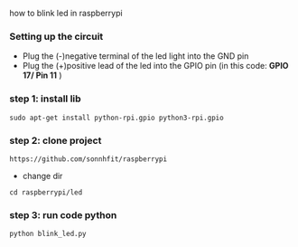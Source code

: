 how to blink led in raspberrypi

### Setting up the circuit
- Plug the (-)negative terminal of the led light into the GND pin
- Plug the (+)positive lead of the led into the GPIO pin (in this code: **GPIO 17/ Pin 11** ) 

### step 1: install lib 
```
sudo apt-get install python-rpi.gpio python3-rpi.gpio
```

### step 2: clone project

```
https://github.com/sonnhfit/raspberrypi
```
- change dir
```
cd raspberrypi/led
```

### step 3: run code python
```
python blink_led.py
```
